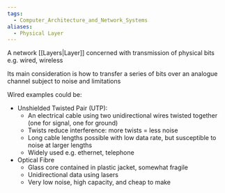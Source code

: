 ```yaml
---
tags:
  - Computer_Architecture_and_Network_Systems
aliases:
  - Physical Layer
---
```

A network [[Layers|Layer]] concerned with transmission of physical bits e.g. wired, wireless

Its main consideration is how to transfer a series of bits over an analogue channel subject to noise and limitations

Wired examples could be:
- Unshielded Twisted Pair (UTP):
	- An electrical cable using two unidirectional wires twisted together (one for signal, one for ground)
	- Twists reduce interference: more twists = less noise
	- Long cable lengths possible with low data rate, but susceptible to noise at larger lengths
	- Widely used e.g. ethernet, telephone
- Optical Fibre
	- Glass core contained in plastic jacket, somewhat fragile
	- Unidirectional data using lasers
	- Very low noise, high capacity, and cheap to make